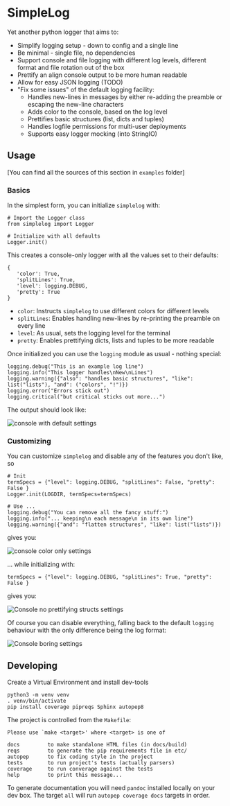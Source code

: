 # SimpleLog

Yet another python logger that aims to:

-   Simplify logging setup - down to config and a single line
-   Be minimal - single file, no dependencies
-   Support console and file logging with different log levels, different format
    and file rotation out of the box
-   Prettify an align console output to be more human readable
-   Allow for easy JSON logging (TODO)
-   "Fix some issues" of the default logging facility:
    -   Handles new-lines in messages by either re-adding the preamble or escaping
        the new-line characters
    -   Adds color to the console, based on the log level
    -   Prettifies basic structures (list, dicts and tuples)
    -   Handles logfile permissions for multi-user deployments
    -   Supports easy logger mocking (into StringIO)


## Usage

[You can find all the sources of this section in `examples` folder]

### Basics

In the simplest form, you can initialize `simplelog` with:

    # Import the Logger class
    from simplelog import Logger

    # Initialize with all defaults
    Logger.init()


This creates a console-only logger with all the values set to their defaults:

    {
       'color': True,
       'splitLines': True,
       'level': logging.DEBUG,
       'pretty': True
    }

-   `color`: Instructs `simplelog` to use different colors for different levels
-   `splitLines`: Enables handling new-lines by re-printing the preamble on every
    line
-   `level`: As usual, sets the logging level for the terminal
-   `pretty`: Enables prettifying dicts, lists and tuples to be more readable

Once initialized you can use the `logging` module as usual - nothing special:

    logging.debug("This is an example log line")
    logging.info("This logger handles\nNew\nLines")
    logging.warning({"also": "handles basic structures", "like": list("lists"), "and": ("colors", "!")})
    logging.error("Errors stick out")
    logging.critical("but critical sticks out more...")

The output should look like:

![console with default settings](https://gitlab.com/urban-1/simplelog/raw/master/examples/images/console-defaults.png "Default console settings")

### Customizing

You can customize `simplelog` and disable any of the features you don't like, so

```
# Init
termSpecs = {"level": logging.DEBUG, "splitLines": False, "pretty": False }
Logger.init(LOGDIR, termSpecs=termSpecs)

# Use ...
logging.debug("You can remove all the fancy stuff:")
logging.info("... keeping\n each message\n in its own line")
logging.warning({"and": "flatten structures", "like": list("lists")})
```

gives you:

![console color only settings](https://gitlab.com/urban-1/simplelog/raw/master/examples/images/console-color-only.png "Console colour only")

... while initializing with:

    termSpecs = {"level": logging.DEBUG, "splitLines": True, "pretty": False }

gives you:

![Console no prettifying structs settings](https://gitlab.com/urban-1/simplelog/raw/master/examples/images/console-no-pretty.png "Console no prettifying structs")

Of course you can disable everything, falling back to the default `logging`
behaviour with the only difference being the log format:

![Console boring settings](https://gitlab.com/urban-1/simplelog/raw/master/examples/images/console-boring.png "Boring...")

## Developing

Create a Virtual Environment and install dev-tools

    python3 -m venv venv
    . venv/bin/activate
    pip install coverage pipreqs Sphinx autopep8

The project is controlled from the `Makefile`:

```
Please use `make <target>' where <target> is one of

docs         to make standalone HTML files (in docs/build)
reqs         to generate the pip requirements file in etc/
autopep      to fix coding style in the project
tests        to run project's tests (actually parsers)
coverage     to run converage against the tests
help         to print this message...
```

To generate documentation you will need `pandoc` installed locally on your dev
box. The target `all` will run `autopep coverage docs` targets in order.
